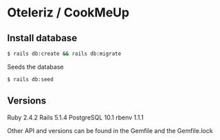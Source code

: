 # Oteleriz / CookMeUp

## Install database

```bash
$ rails db:create && rails db:migrate
```

Seeds the database

```bash
$ rails db:seed
```

## Versions

Ruby 2.4.2
Rails 5.1.4
PostgreSQL 10.1
rbenv 1.1.1

Other API and versions can be found in the Gemfile and the Gemfile.lock

